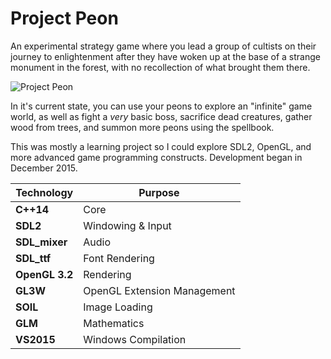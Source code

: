 # Project Peon

An experimental strategy game where you lead a group of cultists on their journey to enlightenment after they have woken up at the base of a strange monument in the forest, with no recollection of what brought them there.

![Project Peon](http://dooskington.com/static/images/screenshots/project-peon-screenshot.png)

In it's current state, you can use your peons to explore an "infinite" game world, as well as fight a _very_ basic boss, sacrifice dead creatures, gather wood from trees, and summon more peons using the spellbook.

This was mostly a learning project so I could explore SDL2, OpenGL, and more advanced game programming constructs. Development began in December 2015.

Technology     | Purpose
---------------|----------
**C++14**      | Core
**SDL2**       | Windowing & Input
**SDL_mixer**  | Audio
**SDL_ttf**    | Font Rendering
**OpenGL 3.2** | Rendering
**GL3W**       | OpenGL Extension Management
**SOIL**       | Image Loading
**GLM**        | Mathematics
**VS2015**     | Windows Compilation